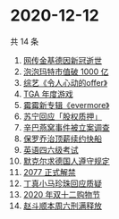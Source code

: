 # 2020-12-12

共 14 条

<!-- BEGIN -->
<!-- 最后更新时间 Sat Dec 12 2020 12:06:02 GMT+0800 (CST) -->
1. [网传金基德因新冠逝世](https://www.zhihu.com/search?q=金基德)
1. [泡泡玛特市值破 1000 亿](https://www.zhihu.com/search?q=泡泡玛特)
1. [综艺《令人心动的offer》](https://www.zhihu.com/search?q=令人心动的offer)
1. [TGA 年度游戏](https://www.zhihu.com/search?q=tga)
1. [霉霉新专辑《evermore》](https://www.zhihu.com/search?q=evermore)
1. [苏宁回应「股权质押」](https://www.zhihu.com/search?q=苏宁)
1. [辛巴燕窝事件被立案调查](https://www.zhihu.com/search?q=辛巴燕窝)
1. [保罗乔治顶薪续约快船](https://www.zhihu.com/search?q=保罗乔治)
1. [英语四六级考试](https://www.zhihu.com/search?q=四六级考试)
1. [默克尔求德国人遵守规定](https://www.zhihu.com/search?q=默克尔)
1. [2077 正式解禁](https://www.zhihu.com/search?q=赛博朋克2077)
1. [丁真小马珍珠回应质疑](https://www.zhihu.com/search?q=丁真小马)
1. [2020 年双十二购物节](https://www.zhihu.com/search?q=双十二)
1. [赵斗顺本周六刑满释放](https://www.zhihu.com/search?q=素媛案)
<!-- END -->
